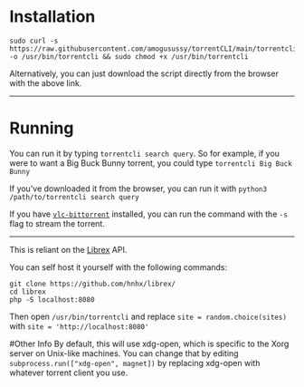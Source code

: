# Installation

    sudo curl -s https://raw.githubusercontent.com/amogusussy/torrentCLI/main/torrentcli -o /usr/bin/torrentcli && sudo chmod +x /usr/bin/torrentcli 

Alternatively, you can just download the script directly from the browser with the above link.

***

# Running

You can run it by typing `torrentcli search query`. So for example, if you were to want a Big Buck Bunny torrent, you could type `torrentcli Big Buck Bunny`

If you've downloaded it from the browser, you can run it with `python3 /path/to/torrentcli search query`

If you have [`vlc-bittorrent`](https://github.com/johang/vlc-bittorrent) installed, you can run the command with the `-s` flag to stream the torrent.

***

This is reliant on the [Librex](https://github.com/hnhx/librex/) API.

You can self host it yourself with the following commands:

    git clone https://github.com/hnhx/librex/
    cd librex
    php -S localhost:8080
    
Then open `/usr/bin/torrentcli` and replace `site = random.choice(sites)` with `site = 'http://localhost:8080'`


#Other Info
By default, this will use xdg-open, which is specific to the Xorg server on Unix-like machines. You can change that by editing `        subprocess.run(["xdg-open", magnet])` by replacing xdg-open with whatever torrent client you use.
